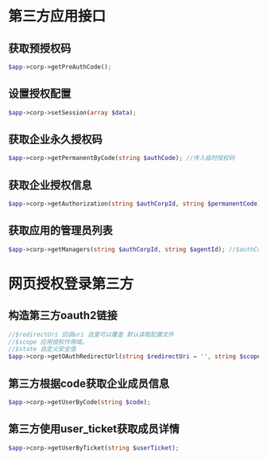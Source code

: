 # 第三方应用接口


## 获取预授权码

```php
$app->corp->getPreAuthCode();
```

## 设置授权配置

```php
$app->corp->setSession(array $data);
```

## 获取企业永久授权码

```php
$app->corp->getPermanentByCode(string $authCode); //传入临时授权码
```

## 获取企业授权信息

```php
$app->corp->getAuthorization(string $authCorpId, string $permanentCode); //$authCorpId 授权的企业corp_id $permanentCode 授权的永久授权码
```

## 获取应用的管理员列表

```php
$app->corp->getManagers(string $authCorpId, string $agentId); //$authCorpId 授权的企业corp_id  $agentId 授权方安装的应用agentid
```

# 网页授权登录第三方

## 构造第三方oauth2链接

```php
//$redirectUri 回调uri 这里可以覆盖 默认读取配置文件
//$scope 应用授权作用域。
//$state 自定义安全值
$app->corp->getOAuthRedirectUrl(string $redirectUri = '', string $scope = 'snsapi_userinfo', string $state = null); 
```

## 第三方根据code获取企业成员信息

```php
$app->corp->getUserByCode(string $code); 
```

## 第三方使用user_ticket获取成员详情

```php
$app->corp->getUserByTicket(string $userTicket); 
```

